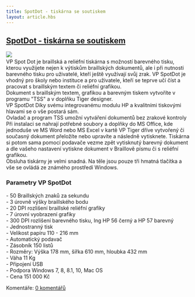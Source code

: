 ```yaml
---
title: SpotDot - tiskárna se soutiskem
layout: article.hbs
---
```

## [SpotDot - tiskárna se soutiskem](clanky.php?id=54)

[![](admin/upload/SpotDot.jpg)](admin/upload/SpotDot.jpg)    
VP Spot Dot je braillská a reliéfní tiskárna s možností barevného tisku, kterou využijete nejen k výtiskům braillských dokumentů, ale i při nutnosti barevného tisku pro uživatelé, kteří ještě využívají svůj zrak. VP SpotDot je vhodný pro školy nebo instituce a pro uživatele, kteří se teprve učí číst a pracovat s braillským textem či reliéfní grafikou.  
Dokument s braillským textem, grafikou a barevným tiskem vytvoříte v programu "TSS" a v doplňku Tiger designer.  
VP SpotDot Díky svému integrovanému modulu HP a kvalitními tiskovými hlavami se o vše postará sám.  
Ovladač a program TSS umožní vytváření dokumentů bez zrakové kontroly  
Při instalaci se nahrají potřebné soubory a doplňky do MS Office, kde jednoduše ve MS Word nebo MS Excel v kartě VP Tiger dříve vytvořený či současný dokument přeložíte nebo upravíte a následně vytisknete. Tiskárna si potom sama pomocí podavače vezme zpět vytisknutý barevný dokument a dle vašeho nastavení vytiskne dokument v Braillově písmu či s reliéfní grafikou.  
Obsluha tiskárny je velmi snadná. Na těle jsou pouze tři hmatná tlačítka a vše se ovládá ze známého prostředí Windows.  
  

### Parametry VP SpotDot

  
\- 50 Braillských znaků za sekundu  
\- 3 úrovně výšky braillského bodu  
\- 20 DPI rozlišení braillské reliéfní grafiky  
\- 7 úrovní vyobrazení grafiky  
\- 300 DPI rozlišení barevného tisku, Ing HP 56 černý a HP 57 barevný  
\- Jednostranný tisk  
\- Velikost papíru 110 - 216 mm  
\- Automatický podavač  
\- Zásobník 150 listů  
\- Rozměry: Výška 178 mm, šířka 610 mm, hloubka 432 mm  
\- Váha 11 Kg  
\- Připojení USB  
\- Podpora Windows 7, 8, 8.1, 10, Mac OS  
\- Cena 151 000 Kč

  

Komentáře: [0 komentářů](komentare.php?typ2=1&id=54)